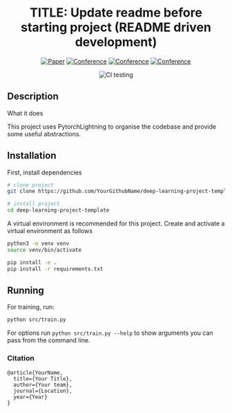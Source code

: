 <div align="center">


# TITLE: Update readme before starting project (README driven development)

[![Paper](http://img.shields.io/badge/paper-arxiv.1001.2234-B31B1B.svg)](https://www.nature.com/articles/nature14539)
[![Conference](http://img.shields.io/badge/NeurIPS-2019-4b44ce.svg)](https://papers.nips.cc/book/advances-in-neural-information-processing-systems-31-2018)
[![Conference](http://img.shields.io/badge/ICLR-2019-4b44ce.svg)](https://papers.nips.cc/book/advances-in-neural-information-processing-systems-31-2018)
[![Conference](http://img.shields.io/badge/AnyConference-year-4b44ce.svg)](https://papers.nips.cc/book/advances-in-neural-information-processing-systems-31-2018)
<!--
ARXIV
[![Paper](http://img.shields.io/badge/arxiv-math.co:1480.1111-B31B1B.svg)](https://www.nature.com/articles/nature14539)
-->
![CI testing](https://github.com/PyTorchLightning/deep-learning-project-template/workflows/CI%20testing/badge.svg?branch=master&event=push)


<!--
Conference
-->
</div>

## Description
What it does

This project uses PytorchLightning to organise the codebase and provide some useful abstractions.


## Installation
First, install dependencies
```bash
# clone project
git clone https://github.com/YourGithubName/deep-learning-project-template

# install project
cd deep-learning-project-template
```

A virtual environment is recommended for this project. Create and activate a virtual environment as follows

```bash
python3 -m venv venv
source venv/bin/activate

pip install -e .
pip install -r requirements.txt
```

## Running

For training, run:

```bash
python src/train.py
```

For options run `python src/train.py --help` to show arguments you can pass from the command line.

### Citation
```
@article{YourName,
  title={Your Title},
  author={Your team},
  journal={Location},
  year={Year}
}
```
